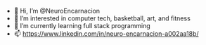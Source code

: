 - 👋 Hi, I’m @NeuroEncarnacion
- 👀 I’m interested in computer tech, basketball, art, and fitness
- 🌱 I’m currently learning full stack programming
- 📫 https://www.linkedin.com/in/neuro-encarnacion-a002aa18b/
